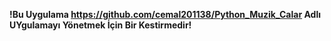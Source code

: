 **!Bu Uygulama https://github.com/cemal201138/Python_Muzik_Calar Adlı UYgulamayı Yönetmek İçin Bir Kestirmedir!**
